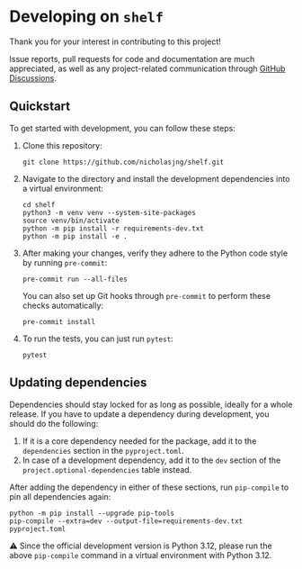 # Developing on `shelf`

Thank you for your interest in contributing to this project!

Issue reports, pull requests for code and documentation are much appreciated,
as well as any project-related communication through [GitHub Discussions](https://github.com/nicholasjng/shelf/discussions).

## Quickstart

To get started with development, you can follow these steps:

1. Clone this repository:

    ```shell
    git clone https://github.com/nicholasjng/shelf.git
    ```

2. Navigate to the directory and install the development dependencies into a virtual environment:

    ```shell
    cd shelf
    python3 -m venv venv --system-site-packages
    source venv/bin/activate
    python -m pip install -r requirements-dev.txt
    python -m pip install -e .
    ```

3. After making your changes, verify they adhere to the Python code style by running `pre-commit`:
    
    ```shell
    pre-commit run --all-files
    ```

    You can also set up Git hooks through `pre-commit` to perform these checks automatically:
    
    ```shell
    pre-commit install
    ```

4. To run the tests, you can just run `pytest`:
    ```shell
    pytest
    ```

## Updating dependencies

Dependencies should stay locked for as long as possible, ideally for a whole release.
If you have to update a dependency during development, you should do the following:

1. If it is a core dependency needed for the package, add it to the `dependencies` section in the `pyproject.toml`.
2. In case of a development dependency, add it to the `dev` section of the `project.optional-dependencies` table instead.

After adding the dependency in either of these sections, run `pip-compile` to pin all dependencies again:

```shell
python -m pip install --upgrade pip-tools
pip-compile --extra=dev --output-file=requirements-dev.txt pyproject.toml
```

⚠️ Since the official development version is Python 3.12, please run the above `pip-compile` command in a virtual environment with Python 3.12.
